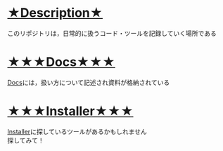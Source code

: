 # [★Description★](./README.md "Home")
このリポジトリは，日常的に扱うコード・ツールを記録していく場所である

# [★★★Docs★★★](./Docs "Documents")
[Docs](./Docs/)には，扱い方について記述され資料が格納されている

# [★★★Installer★★★](./Installer "Installer")
[Installer](./Installer/)に探しているツールがあるかもしれません  
探してみて！